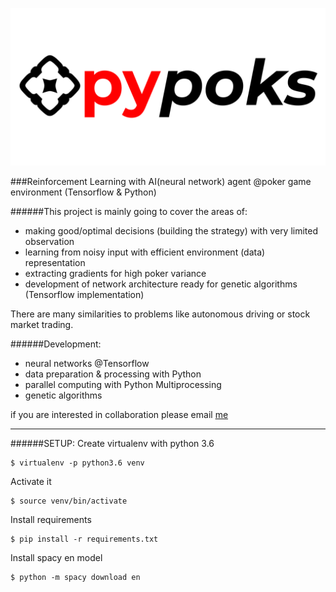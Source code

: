 ![](pypoks.png)

###Reinforcement Learning with AI(neural network) agent @poker game environment (Tensorflow & Python)  

######This project is mainly going to cover the areas of: 
- making good/optimal decisions (building the strategy) with very limited observation
- learning from noisy input with efficient environment (data) representation 
- extracting gradients for high poker variance
- development of network architecture ready for genetic algorithms (Tensorflow implementation)  

There are many similarities to problems like autonomous driving or stock market trading.

######Development:
- neural networks @Tensorflow
- data preparation & processing with Python
- parallel computing with Python Multiprocessing
- genetic algorithms

if you are interested in collaboration please email [me](mailto:tojestprzedmalpa@gmail.com)
*************
######SETUP:
Create virtualenv with python 3.6
```
$ virtualenv -p python3.6 venv
```
Activate it
```
$ source venv/bin/activate
```
Install requirements
```
$ pip install -r requirements.txt
```
Install spacy en model
```
$ python -m spacy download en
```